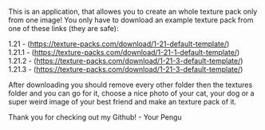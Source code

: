 This is an application, that allowes you to create an whole texture pack only from one image!
You only have to download an example texture pack from one of these links (they are safe):

1.21    - (https://texture-packs.com/download/1-21-default-template/)          
1.21.1  - (https://texture-packs.com/download/1-21-1-default-template/)        
1.21.2  - (https://texture-packs.com/download/1-21-3-default-template/)        
1.21.3  - (https://texture-packs.com/download/1-21-3-default-template/)        

After downloading you should remove every other folder then the textures folder and you can go for it, choose a
nice photo of your cat, your dog or a super weird image of your best friend and make an texture pack of it.

Thank you for checking out my Github! - Your Pengu
